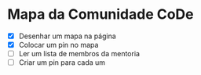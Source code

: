 # Mapa da Comunidade CoDe



- [X] Desenhar um mapa na página
- [X] Colocar um pin no mapa
- [ ] Ler um lista de membros da mentoria
- [ ] Criar um pin para cada um
